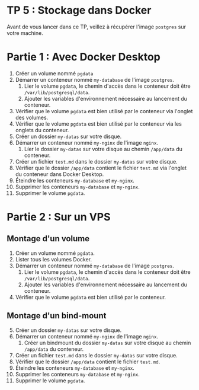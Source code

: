 # TP 5 : Stockage dans Docker

Avant de vous lancer dans ce TP, veillez à récupérer l'image `postgres` sur votre machine.

# Partie 1 : Avec Docker Desktop

1. Créer un volume nommé `pgdata`
2. Démarrer un conteneur nommé `my-database` de l'image `postgres`.
   1. Lier le volume `pgdata`, le chemin d'accès dans le conteneur doit être `/var/lib/postgresql/data`.
   2. Ajouter les variables d'environnement nécessaire au lancement du conteneur.
3. Vérifier que le volume `pgdata` est bien utilisé par le conteneur via l'onglet des volumes.
4. Vérifier que le volume `pgdata` est bien utilisé par le conteneur via les onglets du conteneur.
5. Créer un dossier `my-datas` sur votre disque.
6. Démarrer un conteneur nommé `my-nginx` de l'image `nginx`.
   1. Líer le dossier `my-datas` sur votre disque au chemin `/app/data` du conteneur.
7. Créer un fichier `test.md` dans le dossier `my-datas` sur votre disque.
8. Vérifier que le dossier `/app/data` contient le fichier `test.md` via l'onglet du conteneur dans Docker Desktop.
9. Éteindre les conteneurs `my-database` et `my-nginx`.
10. Supprimer les conteneurs `my-database` et `my-nginx`.
11. Supprimer le volume `pgdata`.

# Partie 2 : Sur un VPS

## Montage d'un volume

1. Créer un volume nommé `pgdata`.
2. Lister tous les volumes Docker.
3. Démarrer un conteneur nommé `my-database` de l'image `postgres`.
   1. Lier le volume `pgdata`, le chemin d'accès dans le conteneur doit être `/var/lib/postgresql/data`.
   2. Ajouter les variables d'environnement nécessaire au lancement du conteneur.
4. Vérifier que le volume `pgdata` est bien utilisé par le conteneur.

## Montage d'un bind-mount

5. Créer un dossier `my-datas` sur votre disque.
6. Démarrer un conteneur nommé `my-nginx` de l'image `nginx`.
   1. Créer un bindmount du dossier `my-datas` sur votre disque au chemin `/app/data` du conteneur.
7. Créer un fichier `test.md` dans le dossier `my-datas` sur votre disque.
8. Vérifier que le dossier `/app/data` contient le fichier `test.md`.
9.  Éteindre les conteneurs `my-database` et `my-nginx`.
10. Supprimer les conteneurs `my-database` et `my-nginx`.
11. Supprimer le volume `pgdata`.